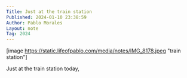 ```yaml
---
Title: Just at the train station
Published: 2024-01-10 23:38:59
Author: Pablo Morales
Layout: note
Tag: 2024
---
```

[image https://static.lifeofpablo.com/media/notes/IMG_8178.jpeg "train station"]

Just at the train station today,
